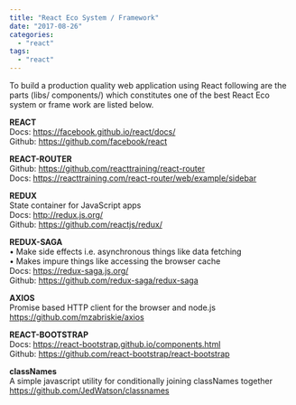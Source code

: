 ```yaml
---
title: "React Eco System / Framework"
date: "2017-08-26"
categories: 
  - "react"
tags: 
  - "react"
---
```


To build a production quality web application using React following are the parts (libs/ components/) which constitutes one of the best React Eco system or frame work are listed below.  
  
**REACT**  
Docs: https://facebook.github.io/react/docs/  
Github: https://github.com/facebook/react  
  
**REACT-ROUTER**  
Github: https://github.com/reacttraining/react-router  
Docs: https://reacttraining.com/react-router/web/example/sidebar  
  
**REDUX**  
State container for JavaScript apps  
Docs: http://redux.js.org/  
Github: https://github.com/reactjs/redux/  
  
**REDUX-SAGA**  
• Make side effects i.e. asynchronous things like data fetching  
• Makes impure things like accessing the browser cache  
Docs: https://redux-saga.js.org/  
Github: https://github.com/redux-saga/redux-saga  
  
**AXIOS**  
Promise based HTTP client for the browser and node.js  
https://github.com/mzabriskie/axios  
  
**REACT-BOOTSTRAP**  
Docs: https://react-bootstrap.github.io/components.html  
Github: https://github.com/react-bootstrap/react-bootstrap  
  
**classNames**  
A simple javascript utility for conditionally joining classNames together  
https://github.com/JedWatson/classnames
